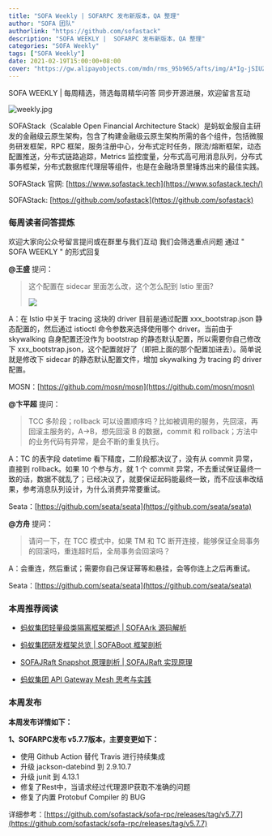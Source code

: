 ```yaml
---
title: "SOFA Weekly | SOFARPC 发布新版本，QA 整理"
author: "SOFA 团队"
authorlink: "https://github.com/sofastack"
description: "SOFA WEEKLY |  SOFARPC 发布新版本，QA 整理"
categories: "SOFA Weekly"
tags: ["SOFA Weekly"]
date: 2021-02-19T15:00:00+08:00
cover: "https://gw.alipayobjects.com/mdn/rms_95b965/afts/img/A*Ig-jSIUZWx0AAAAAAAAAAAAAARQnAQ"
---
```


SOFA WEEKLY | 每周精选，筛选每周精华问答
同步开源进展，欢迎留言互动

![weekly.jpg](https://gw.alipayobjects.com/mdn/rms_95b965/afts/img/A*ARgKS6SuU7YAAAAAAAAAAAAAARQnAQ)

SOFAStack（Scalable Open Financial Architecture Stack）是蚂蚁金服自主研发的金融级云原生架构，包含了构建金融级云原生架构所需的各个组件，包括微服务研发框架，RPC 框架，服务注册中心，分布式定时任务，限流/熔断框架，动态配置推送，分布式链路追踪，Metrics 监控度量，分布式高可用消息队列，分布式事务框架，分布式数据库代理层等组件，也是在金融场景里锤炼出来的最佳实践。

SOFAStack 官网: [https://www.sofastack.tech](https://www.sofastack.tech/)

SOFAStack: [https://github.com/sofastack](https://github.com/sofastack)

### 每周读者问答提炼

欢迎大家向公众号留言提问或在群里与我们互动
我们会筛选重点问题
通过 " SOFA WEEKLY " 的形式回复

**@王盛** 提问：

>这个配置在 sidecar 里面怎么改，这个怎么配到 Istio 里面?
>
>![](https://cdn.nlark.com/yuque/0/2021/png/12405317/1613725206693-8ab5ef99-3fbe-4367-aa10-c7d107ef2b33.png)

A：在 Istio 中关于 tracing 这块的 driver 目前是通过配置 xxx_bootstrap.json 静态配置的，然后通过 istioctl 命令参数来选择使用哪个 driver。当前由于 skywalking 自身配置还没作为 bootstrap 的静态默认配置，所以需要你自己修改下 xxx_bootstrap.json，这个配置就好了（即把上面的那个配置加进去）。简单说就是修改下 sidecar 的静态默认配置文件，增加 skywalking 为 tracing 的 driver 配置。

MOSN：[https://github.com/mosn/mosn](https://github.com/mosn/mosn)

**@卞平超** 提问：
> TCC 多阶段；rollback 可以设置顺序吗？比如被调用的服务，先回滚，再回滚主服务的，A->B，想先回滚 B 的数据，commit 和 rollback；方法中的业务代码有异常，是会不断的重复执行。

A：TC 的表字段 datetime 看下精度，二阶段都决议了，没有从 commit 异常，直接到 rollback。如果 10 个参与方，就 1 个 commit 异常，不去重试保证最终一致的话，数据不就乱了；已经决议了，就要保证起码能最终一致，而不应该串改结果，参考消息队列设计，为什么消费异常要重试。

Seata：[https://github.com/seata/seata](https://github.com/seata/seata)

**@方舟** 提问：
> 请问一下，在 TCC 模式中，如果 TM 和 TC 断开连接，能够保证全局事务的回滚吗，重连超时后，全局事务会回滚吗？

A：会重连，然后重试；需要你自己保证幂等和悬挂，会等你连上之后再重试。

Seata：[https://github.com/seata/seata](https://github.com/seata/seata)

### 本周推荐阅读

- [蚂蚁集团轻量级类隔离框架概述 | SOFAArk 源码解析](http://mp.weixin.qq.com/s?__biz=MzUzMzU5Mjc1Nw==&mid=2247485740&idx=1&sn=2a4c3a87ad6721493a9d9deb6bc92a14&chksm=faa0e6f6cdd76fe0f3166199b30576b2078e367b8aaeb12a2a0d5419e141790c8a27f6307b4e&scene=21)

- [蚂蚁集团研发框架总览 | SOFABoot 框架剖析](http://mp.weixin.qq.com/s?__biz=MzUzMzU5Mjc1Nw==&mid=2247485850&idx=1&sn=10ed08b213697b77a1ea4d0c0eba5a9b&chksm=faa0e640cdd76f56763c008be3245e88aed4b82ae42c2dc53a663e1bf1140ff519f382037775&scene=21)

- [SOFAJRaft Snapshot 原理剖析 | SOFAJRaft 实现原理](http://mp.weixin.qq.com/s?__biz=MzUzMzU5Mjc1Nw==&mid=2247485440&idx=1&sn=8311b55d7ee88b7702fd5d36a3a97858&chksm=faa0e7dacdd76ecce2d76c7f74621d38e810649144ad31238f9a43df7bd6ceb2ca6661837e1c&scene=21)

- [蚂蚁集团 API Gateway Mesh 思考与实践](http://mp.weixin.qq.com/s?__biz=MzUzMzU5Mjc1Nw==&mid=2247485779&idx=1&sn=9947766a3728207160fc087b28722060&chksm=faa0e689cdd76f9fea4990ccf764311b145822daac644c93ea8cd6eb4735ec104a16a00bf61d&scene=21)

### 本周发布

**本周发布详情如下：**

**1、SOFARPC发布 v5.7.7版本，主要变更如下：**

- 使用 Github Action 替代 Travis 进行持续集成
- 升级 jackson-datebind 到 2.9.10.7
- 升级 junit 到 4.13.1
- 修复了Rest中，当请求经过代理源IP获取不准确的问题
- 修复了内置 Protobuf Compiler 的 BUG

详细参考：[https://github.com/sofastack/sofa-rpc/releases/tag/v5.7.7](https://github.com/sofastack/sofa-rpc/releases/tag/v5.7.7)

